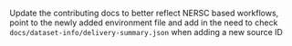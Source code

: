 Update the contributing docs to better reflect NERSC based workflows, point to the newly added environment file and add in the need to check `docs/dataset-info/delivery-summary.json` when adding a new source ID
